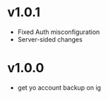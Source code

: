 # v1.0.1
- Fixed Auth misconfiguration
- Server-sided changes
# v1.0.0
- get yo account backup on ig 
